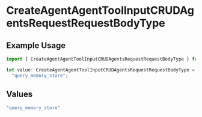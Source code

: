 # CreateAgentAgentToolInputCRUDAgentsRequestRequestBodyType

## Example Usage

```typescript
import { CreateAgentAgentToolInputCRUDAgentsRequestRequestBodyType } from "@orq-ai/node/models/operations";

let value: CreateAgentAgentToolInputCRUDAgentsRequestRequestBodyType =
  "query_memory_store";
```

## Values

```typescript
"query_memory_store"
```